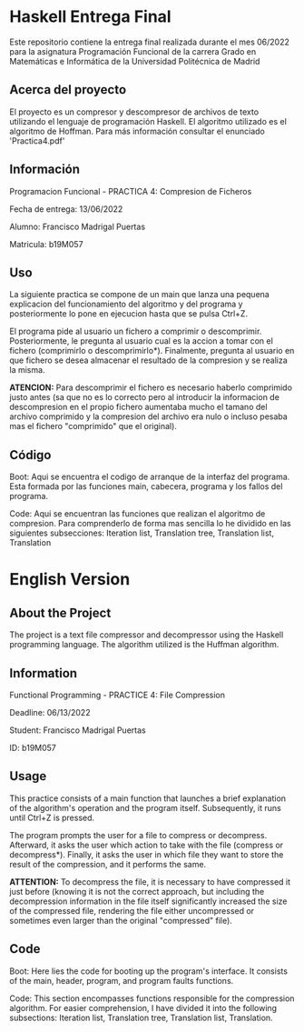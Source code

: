 # Haskell Entrega Final
Este repositorio contiene la entrega final realizada durante el mes 06/2022 para la asignatura Programación Funcional de la carrera Grado en Matemáticas e Informática de la Universidad Politécnica de Madrid

## Acerca del proyecto
El proyecto es un compresor y descompresor de archivos de texto utilizando el lenguaje de programación Haskell. El algoritmo utilizado es el algoritmo de Hoffman. Para más información consultar el enunciado 'Practica4.pdf'

## Información
Programacion Funcional - PRACTICA 4: Compresion de Ficheros

Fecha de entrega: 13/06/2022

Alumno: Francisco Madrigal Puertas

Matricula: b19M057

## Uso
La siguiente practica se compone de un main que lanza una pequena explicacion
del funcionamiento del algoritmo y del programa y posteriormente lo pone en ejecucion
hasta que se pulsa Ctrl+Z.

El programa pide al usuario un fichero a comprimir o descomprimir. Posteriormente, le
pregunta al usuario cual es la accion a tomar con el fichero (comprimirlo o descomprimirlo*).
Finalmente, pregunta al usuario en que fichero se desea almacenar el resultado de la compresion
y se realiza la misma.

**ATENCION:** Para descomprimir el fichero es necesario haberlo comprimido justo antes (sa que no
es lo correcto pero al introducir la informacion de descompresion en el propio fichero aumentaba 
mucho el tamano del archivo comprimido y la compresion del archivo era nulo o incluso pesaba mas 
el fichero "comprimido" que el original).

## Código
Boot: Aqui se encuentra el codigo de arranque de la interfaz del programa. Esta formada por las 
funciones main, cabecera, programa y los fallos del programa.

Code: Aqui se encuentran las funciones que realizan el algoritmo de compresion. Para comprenderlo
de forma mas sencilla lo he dividido en las siguientes subsecciones: Iteration list, Translation tree, Translation list, Translation

# English Version
## About the Project
The project is a text file compressor and decompressor using the Haskell programming language. The algorithm utilized is the Huffman algorithm.

## Information
Functional Programming - PRACTICE 4: File Compression

Deadline: 06/13/2022

Student: Francisco Madrigal Puertas

ID: b19M057

## Usage
This practice consists of a main function that launches a brief explanation of the algorithm's operation and the program itself. Subsequently, it runs until Ctrl+Z is pressed.

The program prompts the user for a file to compress or decompress. Afterward, it asks the user which action to take with the file (compress or decompress*). Finally, it asks the user in which file they want to store the result of the compression, and it performs the same.

**ATTENTION:** To decompress the file, it is necessary to have compressed it just before (knowing it is not the correct approach, but including the decompression information in the file itself significantly increased the size of the compressed file, rendering the file either uncompressed or sometimes even larger than the original "compressed" file).

## Code
Boot: Here lies the code for booting up the program's interface. It consists of the main, header, program, and program faults functions.

Code: This section encompasses functions responsible for the compression algorithm. For easier comprehension, I have divided it into the following subsections: Iteration list, Translation tree, Translation list, Translation.
